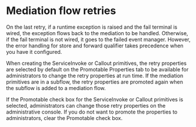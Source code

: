 <!-- image -->

# Mediation flow retries

On the last retry, if a runtime exception is raised and the fail
terminal is wired, the exception flows back to the mediation to be
handled. Otherwise, if the fail terminal is not wired, it goes to
the failed event manager. However, the error handling for store and
forward qualifier takes precedence when you have it configured.

When creating the ServiceInvoke or Callout primitives,
the retry properties are selected by default on the Promotable
Properties tab to be available for administrators to change
the retry properties at run time. If the mediation primitives are
in a subflow, the retry properties are promoted again when the subflow
is added to a mediation flow.

If the Promotable check box for the ServiceInvoke or Callout primitives
is selected, administrators can change those retry properties on the
administrative console. If you do not want to promote the properties
to administrators, clear the Promotable check
box.